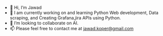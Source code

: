 - 👋 Hi, I’m Jawad  
- 🌱 I am currently working on and learning Python Web development, Data scraping, and Creating Grafana,jira APIs using Python.
- 💞️ I’m looking to collaborate on AI.
- 📫 Please feel free to contact me at jawad.koper@gmail.com

<!---
jawad097/jawad097 is a ✨ special ✨ repository because its `README.md` (this file) appears on your GitHub profile.
You can click the Preview link to take a look at your changes.
--->
